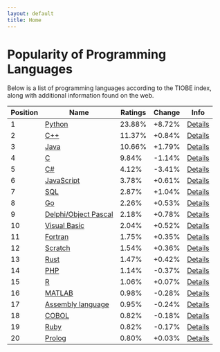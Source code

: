 ```yaml
---
layout: default
title: Home
---
```


# Popularity of Programming Languages

Below is a list of programming languages according to the TIOBE index, along with additional information found on the web.

| Position | Name | Ratings | Change | Info |
| --- | --- | --- | --- | --- |
| 1 | [Python](./site/Python.md) | 23.88% | +8.72% | [Details](https://www.w3schools.com/python/python_intro.asp) |
| 2 | [C++](./site/C++.md) | 11.37% | +0.84% | [Details](https://www.geeksforgeeks.org/introduction-to-c-programming-language/) |
| 3 | [Java](./site/Java.md) | 10.66% | +1.79% | [Details](https://www.geeksforgeeks.org/introduction-to-java/) |
| 4 | [C](./site/C.md) | 9.84% | -1.14% | [Details](https://www.geeksforgeeks.org/c-programming-language/) |
| 5 | [C#](./site/C#.md) | 4.12% | -3.41% | [Details](https://learn.microsoft.com/en-us/dotnet/csharp/tour-of-csharp/overview) |
| 6 | [JavaScript](./site/JavaScript.md) | 3.78% | +0.61% | [Details](https://developer.mozilla.org/en-US/docs/Web/JavaScript/Language_overview) |
| 7 | [SQL](./site/SQL.md) | 2.87% | +1.04% | [Details](https://www.sqltutorial.org/) |
| 8 | [Go](./site/Go.md) | 2.26% | +0.53% | [Details](https://www.geeksforgeeks.org/go-programming-language-introduction/) |
| 9 | [Delphi/Object Pascal](./site/Delphi_Object_Pascal.md) | 2.18% | +0.78% | [Details](https://en.wikipedia.org/wiki/Delphi_(software)) |
| 10 | [Visual Basic](./site/Visual_Basic.md) | 2.04% | +0.52% | [Details](https://learn.microsoft.com/en-us/dotnet/visual-basic/) |
| 11 | [Fortran](./site/Fortran.md) | 1.75% | +0.35% | [Details](https://en.wikipedia.org/wiki/Fortran) |
| 12 | [Scratch](./site/Scratch.md) | 1.54% | +0.36% | [Details](https://www.create-learn.us/blog/what-is-scratch-programming/) |
| 13 | [Rust](./site/Rust.md) | 1.47% | +0.42% | [Details](https://www.rust-lang.org/learn) |
| 14 | [PHP](./site/PHP.md) | 1.14% | -0.37% | [Details](https://www.w3schools.com/PHP/php_intro.asp) |
| 15 | [R](./site/R.md) | 1.06% | +0.07% | [Details](https://www.geeksforgeeks.org/r-programming-language-introduction/) |
| 16 | [MATLAB](./site/MATLAB.md) | 0.98% | -0.28% | [Details](https://www.geeksforgeeks.org/introduction-to-matlab/) |
| 17 | [Assembly language](./site/Assembly_language.md) | 0.95% | -0.24% | [Details](https://en.wikipedia.org/wiki/Assembly_language) |
| 18 | [COBOL](./site/COBOL.md) | 0.82% | -0.18% | [Details](https://en.wikipedia.org/wiki/COBOL) |
| 19 | [Ruby](./site/Ruby.md) | 0.82% | -0.17% | [Details](https://www.tutorialspoint.com/ruby/ruby_overview.htm) |
| 20 | [Prolog](./site/Prolog.md) | 0.80% | +0.03% | [Details](https://www.usaii.org/ai-insights/what-is-prolog-programming-language-an-overview) |
